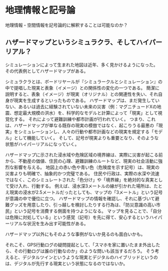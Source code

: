 # 地理情報と記号論

地理情報・空間情報を記号論的に解釈することは可能なのか？

## ハザードマップというシミュラクラ、そしてハイパーリアル？

シミュレーションによって生まれた地図は近年、多く見かけるようになった。
その代表例としてハザードマップがある。

シミュラクラとは、ボードリヤールが『シミュラークルとシミュレーション』の中で提唱した現実と表象（イメージ）との関係性の変化の一つである。
簡潔に説明すると、表象（イメージ）が現実（オリジナル）との関連性を失い、それ自身が現実を生成するといったものである。
ハザードマップは、まだ発生していない、あるいは過去に経験されていない未来の災害（例：マグニチュードXの地震、想定最大規模の洪水）を、科学的なモデルと計算によって「現実」として視覚化する。
それによって避難訓練や都市計画が行われていく。
つまり、これは、ハザードマップが単なる既存の現実の模倣ではなく、起こりうる最悪の「現実」をシミュレーションし、人々の行動や都市計画などの現実を規定する「モデル」として機能していく。
そして、記号が現実よりも重要となり、そのような状態がハイパーリアルになっていく。

ハザードマップに示された浸水域や危険区域の境界線は、実際に災害が起こる前から、不動産の価値、住民の心理、避難訓練のルートなど、現実の社会活動に強烈な影響を与える。
地図上の赤い色や青い色（危険度を示す記号）は、現実の災害よりも明確で、抽象的かつ完璧である。
住民や行政は、実際の水深や流速ではなく、このシミュレートされた「色分け」や「境界線」を絶対的な真実として受け入れ、行動する。
例えば、浸水深3メートルの線が引かれた場所は、たとえ現実の浸水が2.5メートルだったとしても、マップの「3メートル」という記号が意識の中で優位に立つ。
ハザードマップの情報を確認し、それに基づいて避難グッズを用意したり、引っ越しを検討したりする行為は、「防災意識の高い市民」という記号を消費する側面を持つようになる。
マップを見ることで、「自分は危険に対処している」という感覚（記号）を先に得て、安心するというハイパーリアルな状況を生み出す可能性がある。

ハザードマップ以外にもそのような事例がないか見るのも面白いかも。

それこそ、GPS行動ログの疑問提起として、「スマホを家に置いたまま外出したら、その行動ログは誰の行動なのか」のような問いも該当するだろう。
そう考えると、デジタルツインというような現実とデジタルのハイブリッドというのは、デジタルが先行する現実という状態になるのではないか。
